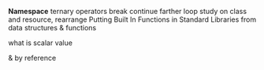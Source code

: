 **Namespace**
ternary operators
break
continue
farther loop study on class and resource, rearrange
Putting Built In Functions in Standard Libraries from data structures & functions

what is scalar value

& by reference